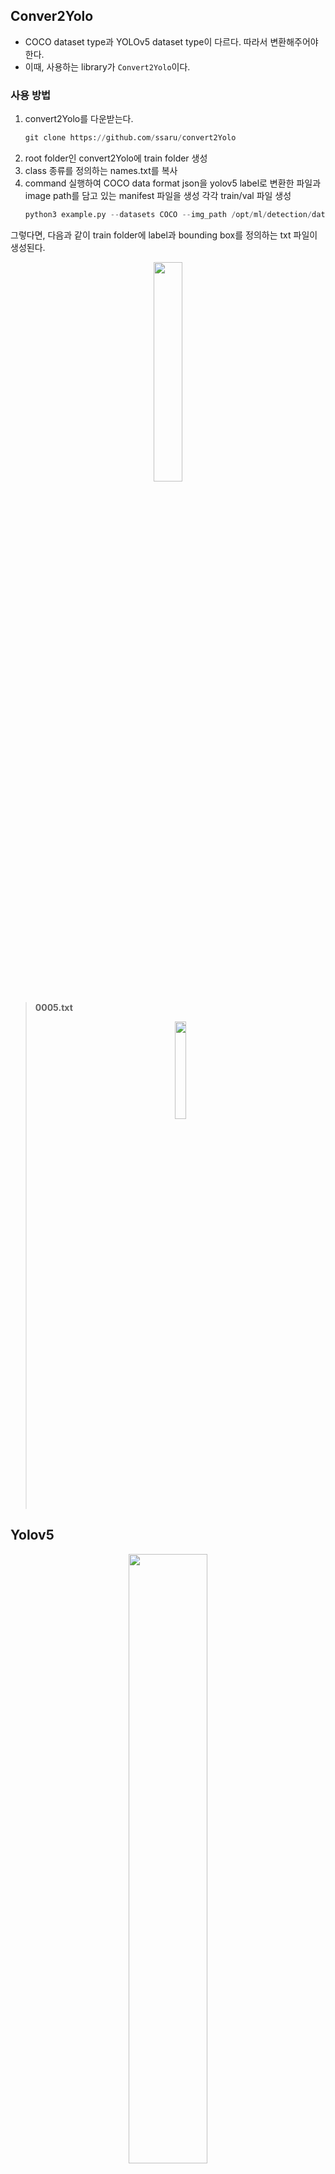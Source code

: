 ## Conver2Yolo

- COCO dataset type과 YOLOv5 dataset type이 다르다. 따라서 변환해주어야 한다.
- 이때, 사용하는 library가 `Convert2Yolo`이다.

### 사용 방법

1. convert2Yolo를 다운받는다.
    ```python
    git clone https://github.com/ssaru/convert2Yolo
    ```
2. root folder인 convert2Yolo에 train folder 생성
3. class 종류를 정의하는 names.txt를 복사
4. command 실행하여 COCO data format json을 yolov5 label로 변환한 파일과 image path를 담고 있는 manifest 파일을 생성 각각 train/val 파일 생성
    ```python
    python3 example.py --datasets COCO --img_path /opt/ml/detection/dataset/train1 --label /opt/ml/detection/dataset/train.json --convert_output_path ./ --img_type ".jpg" --manifest_path ./ --cls_list_file names.txt
    ```
그렇다면, 다음과 같이 train folder에 label과 bounding box를 정의하는 txt 파일이 생성된다.

<p align="center"><img src="https://user-images.githubusercontent.com/57162812/159856733-6579e32e-251d-43cb-93d1-37e8836e3e43.png" width = "30%"></p>

> **0005.txt**
> 
> <p align="center"><img src="https://user-images.githubusercontent.com/57162812/159856887-9bf95617-514f-443c-a17a-53fc66967deb.png" width="20%"></p>

## Yolov5
<p align="center"><img src="https://github.com/ultralytics/yolov5/releases/download/v1.0/splash.jpg" width="50%"></p>

### 사용 방법
1. Yolov5를 다운받는다.
    ```python
    git clone https://github.com/open-mmlab/mmdetection.git
    ```
2. Yolov5에 image, label 파일들을 생성해준 후, convert2Yolo로 생성해준 txt 파일과 image 파일을 넣어준다.
    - dataset/train/images
    - dataset/train/labels
    - dataset/val/images
    - dataset/val/labels
3. yolov5/data에 custom_data.yaml을 생성해준다. (data 경로 설정 및 class_num 설정)
    ```yaml
    # cutom_data.yaml
    train: /opt/ml/detection/yolov5/dataset/train
    val: /opt/ml/detection/yolov5/dataset/val

    nc: 10
    names: ['General trash', 'Paper', 'Paper pack', 'Metal', 'Glass', 'Plastic', 'Styrofoam', 'Plastic bag', 'Battery', Clothing]
    ```
    
4. yolov5 folder로 directory를 설정 후, train.py를 실행시킨다.
      ```python
       python train.py --data ./data/custom_data.yaml --cfg ./models/yolov5x.yaml --weight yolov5x.pt --batch 16 --workers 4 --epochs 100 --name yolov5x_100
       ```
       - data : custom_data 경로
       - cfg : 사용할 모델 : yolov5/models에서 확인 가능
       - weight : 사용할 모델의 pretained weight
- best.pt : best mAP 기준, latest.pt : 마지막 model  

### inference

- save-txt : label, coordination 저장
- save-conf : confidence score 저장
- conf-thres : confidence threshold로 confidence score가 지정값 이상이어야 저장된다. : default 0.25

```python
python detect.py --source /opt/ml/detection/dataset/test --save-txt --save-conf --con-thres {값} --weight {model 저장 경로}
```
### 출처
- [object-detection-level2-cv-10](https://github.com/boostcampaitech2/object-detection-level2-cv-10/tree/main/yolov5)
- [YOLOv5 in PyTorch - Train Custom Data 따라하기](https://www.youtube.com/watch?v=y3FkRXZqE2s)
- [[YOLOv5] train + inference 자세하게 알아보자](https://danny0628.tistory.com/65)

# Cross Validation

# Ensemble
[Model Ensemble Tutorial](https://github.com/ultralytics/yolov5/issues/318)

```python
python detect.py --weights yolov5x.pt yolov5l6.pt --img 640 --source data/images --save-txt --save-conf
```

# Augmentation

yolov5.utils.augmentation.py에서 수정 가능

# TTA
[Test-Time Augmentation (TTA) Tutorial](https://github.com/ultralytics/yolov5/issues/303)

```python
python detect.py --weights yolov5x.pt --img 640 --source data/images --augment --save-txt --save-conf
```
